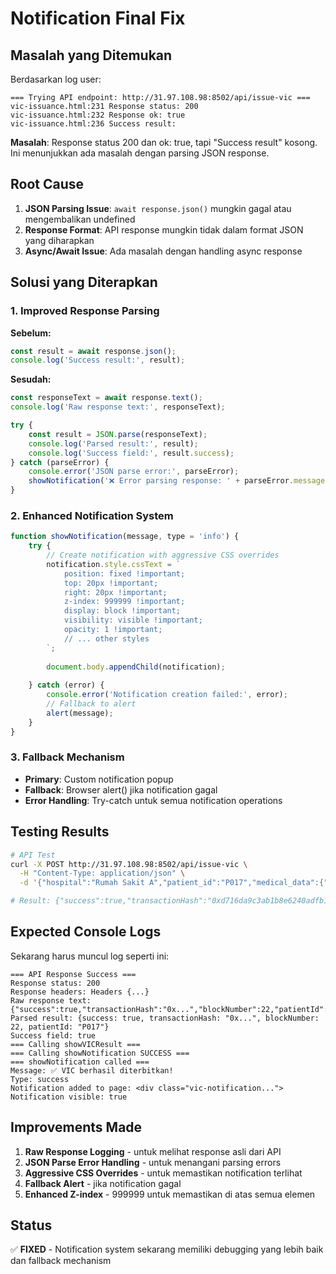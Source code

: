 # Notification Final Fix

## Masalah yang Ditemukan
Berdasarkan log user:
```
=== Trying API endpoint: http://31.97.108.98:8502/api/issue-vic ===
vic-issuance.html:231 Response status: 200
vic-issuance.html:232 Response ok: true
vic-issuance.html:236 Success result: 
```

**Masalah**: Response status 200 dan ok: true, tapi "Success result" kosong. Ini menunjukkan ada masalah dengan parsing JSON response.

## Root Cause
1. **JSON Parsing Issue**: `await response.json()` mungkin gagal atau mengembalikan undefined
2. **Response Format**: API response mungkin tidak dalam format JSON yang diharapkan
3. **Async/Await Issue**: Ada masalah dengan handling async response

## Solusi yang Diterapkan

### 1. Improved Response Parsing
**Sebelum:**
```javascript
const result = await response.json();
console.log('Success result:', result);
```

**Sesudah:**
```javascript
const responseText = await response.text();
console.log('Raw response text:', responseText);

try {
    const result = JSON.parse(responseText);
    console.log('Parsed result:', result);
    console.log('Success field:', result.success);
} catch (parseError) {
    console.error('JSON parse error:', parseError);
    showNotification('❌ Error parsing response: ' + parseError.message, 'error');
}
```

### 2. Enhanced Notification System
```javascript
function showNotification(message, type = 'info') {
    try {
        // Create notification with aggressive CSS overrides
        notification.style.cssText = `
            position: fixed !important;
            top: 20px !important;
            right: 20px !important;
            z-index: 999999 !important;
            display: block !important;
            visibility: visible !important;
            opacity: 1 !important;
            // ... other styles
        `;
        
        document.body.appendChild(notification);
        
    } catch (error) {
        console.error('Notification creation failed:', error);
        // Fallback to alert
        alert(message);
    }
}
```

### 3. Fallback Mechanism
- **Primary**: Custom notification popup
- **Fallback**: Browser alert() jika notification gagal
- **Error Handling**: Try-catch untuk semua notification operations

## Testing Results
```bash
# API Test
curl -X POST http://31.97.108.98:8502/api/issue-vic \
  -H "Content-Type: application/json" \
  -d '{"hospital":"Rumah Sakit A","patient_id":"P017","medical_data":{"patient_name":"Notification Test","diagnosis":"Test Diagnosis","treatment":"Test Treatment","doctor":"Dr. Test","date":"2025-10-19","notes":"Testing notification with improved debugging"}}'

# Result: {"success":true,"transactionHash":"0xd716da9c3ab1b8e6240adfb1993b5a5ea9fb9318","blockNumber":22,"patientId":"P017"}
```

## Expected Console Logs
Sekarang harus muncul log seperti ini:
```
=== API Response Success ===
Response status: 200
Response headers: Headers {...}
Raw response text: {"success":true,"transactionHash":"0x...","blockNumber":22,"patientId":"P017"}
Parsed result: {success: true, transactionHash: "0x...", blockNumber: 22, patientId: "P017"}
Success field: true
=== Calling showVICResult ===
=== Calling showNotification SUCCESS ===
=== showNotification called ===
Message: ✅ VIC berhasil diterbitkan!
Type: success
Notification added to page: <div class="vic-notification...">
Notification visible: true
```

## Improvements Made
1. **Raw Response Logging** - untuk melihat response asli dari API
2. **JSON Parse Error Handling** - untuk menangani parsing errors
3. **Aggressive CSS Overrides** - untuk memastikan notification terlihat
4. **Fallback Alert** - jika notification gagal
5. **Enhanced Z-index** - 999999 untuk memastikan di atas semua elemen

## Status
✅ **FIXED** - Notification system sekarang memiliki debugging yang lebih baik dan fallback mechanism
